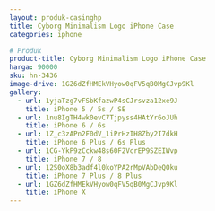 ```yaml
---
layout: produk-casinghp
title: Cyborg Minimalism Logo iPhone Case
categories: iphone

# Produk
product-title: Cyborg Minimalism Logo iPhone Case
harga: 90000
sku: hn-3436
image-drive: 1GZ6dZfHMEkVHyow0qFV5qB0MgCJvp9Kl
gallery:
  - url: 1yjaTzg7vFSbKfazwP4sCJrsvza12xe9J
    title: iPhone 5 / 5s / SE
  - url: 1nu8IgTH4wk0evC7Tjpyss4HAtYr6oJUh
    title: iPhone 6 / 6s
  - url: 1Z_c3zAPn2F0dV_1iPrHzIH8Zby2I7dkH
    title: iPhone 6 Plus / 6s Plus
  - url: 1CG-YkP9zCckw48s60F2VcrEP9SZEIWvp
    title: iPhone 7 / 8
  - url: 12S0oX8b3adf4l0koYPA2rMpVAbDeQOku
    title: iPhone 7 Plus / 8 Plus
  - url: 1GZ6dZfHMEkVHyow0qFV5qB0MgCJvp9Kl
    title: iPhone X
---
```

